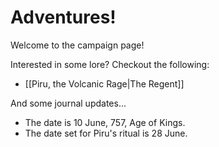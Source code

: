 # Adventures!
Welcome to the campaign page!

Interested in some lore? Checkout the following:
 - [[Piru, the Volcanic Rage|The Regent]] 

And some journal updates...
 - The date is 10 June, 757, Age of Kings.
 - The date set for Piru's ritual is 28 June. 
 




